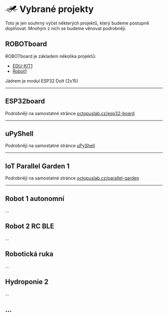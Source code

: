 # ![logo](img/logo_small.png) Vybrané projekty

Toto je jen souhrný výčet některých projektů, který budeme postupně doplňovat. Mnohým z nich se budeme věnovat podrobněji.

## ROBOTboard

ROBOTboard je základem několika projektů:
- [EDU-KIT1](/p-edukit1)
- [Robot1](/p-robot01)

Jádrem je modul ESP32 DoIt (2x15) 

---

## ESP32board

Podrobněji na samostatné stránce [octopuslab.cz/esp32-board](https://www.octopuslab.cz/esp32-board/)

---

## uPyShell

Podrobněji na samostatné stránce [uPyShell](/p-shell)

---

## IoT Parallel Garden 1

Podrobněji na samostatné stránce [octopuslab.cz/parallel-garden](https://www.octopuslab.cz/parallel-garden/)

---

## Robot 1 autonomní
...

## Robot 2 RC BLE
...

## Robotická ruka
...

## Hydroponie 2
...

## ...
